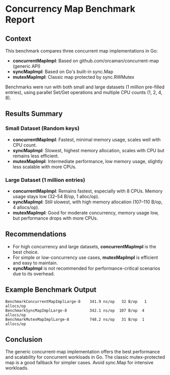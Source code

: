 # Concurrency Map Benchmark Report

## Context
This benchmark compares three concurrent map implementations in Go:
- **concurrentMapImpl**: Based on github.com/orcaman/concurrent-map (generic API)
- **syncMapImpl**: Based on Go's built-in sync.Map
- **mutexMapImpl**: Classic map protected by sync.RWMutex

Benchmarks were run with both small and large datasets (1 million pre-filled entries), using parallel Set/Get operations and multiple CPU counts (1, 2, 4, 8).

## Results Summary

### Small Dataset (Random keys)
- **concurrentMapImpl**: Fastest, minimal memory usage, scales well with CPU count.
- **syncMapImpl**: Slowest, highest memory allocation, scales with CPU but remains less efficient.
- **mutexMapImpl**: Intermediate performance, low memory usage, slightly less scalable with more CPUs.

### Large Dataset (1 million entries)
- **concurrentMapImpl**: Remains fastest, especially with 8 CPUs. Memory usage stays low (32–54 B/op, 1 alloc/op).
- **syncMapImpl**: Still slowest, with high memory allocation (107–110 B/op, 4 allocs/op).
- **mutexMapImpl**: Good for moderate concurrency, memory usage low, but performance drops with more CPUs.

## Recommendations
- For high concurrency and large datasets, **concurrentMapImpl** is the best choice.
- For simple or low-concurrency use cases, **mutexMapImpl** is efficient and easy to maintain.
- **syncMapImpl** is not recommended for performance-critical scenarios due to its overhead.

## Example Benchmark Output
```
BenchmarkConcurrentMapImplLarge-8    341.9 ns/op   32 B/op   1 allocs/op
BenchmarkSyncMapImplLarge-8          342.1 ns/op  107 B/op  4 allocs/op
BenchmarkMutexMapImplLarge-8         748.2 ns/op   31 B/op  1 allocs/op
```

## Conclusion
The generic concurrent-map implementation offers the best performance and scalability for concurrent workloads in Go. The classic mutex-protected map is a good fallback for simpler cases. Avoid sync.Map for intensive workloads.

